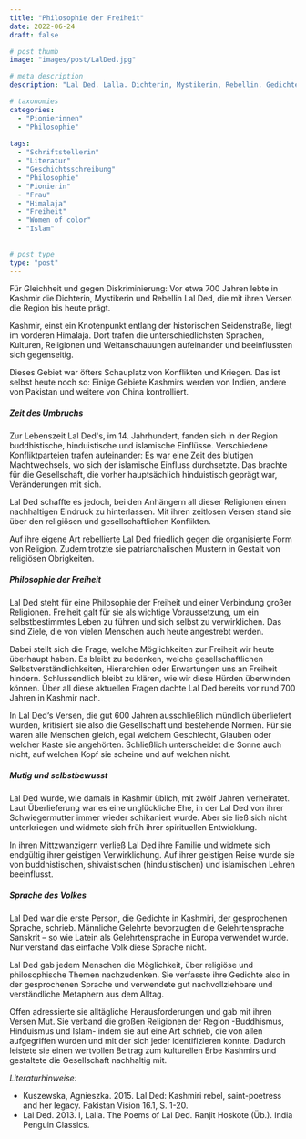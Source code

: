 ```yaml
---
title: "Philosophie der Freiheit"
date: 2022-06-24
draft: false

# post thumb
image: "images/post/LalDed.jpg"

# meta description
description: "Lal Ded. Lalla. Dichterin, Mystikerin, Rebellin. Gedichte. Kashmir. Himalaja. Körperliche und geistige Freiheit für alle. Philosophie der Freiheit. Sprache des Volkes."

# taxonomies
categories:
  - "Pionierinnen"
  - "Philosophie"
  
tags:
  - "Schriftstellerin"
  - "Literatur"
  - "Geschichtsschreibung"
  - "Philosophie"
  - "Pionierin"
  - "Frau"
  - "Himalaja"
  - "Freiheit"
  - "Women of color"
  - "Islam"
  
  
# post type
type: "post"
---
```



Für Gleichheit und gegen Diskriminierung: Vor etwa 700 Jahren lebte in Kashmir die Dichterin, Mystikerin und Rebellin Lal Ded, die mit ihren Versen die Region bis heute prägt.

Kashmir, einst ein Knotenpunkt entlang der historischen Seidenstraße, liegt im vorderen Himalaja. Dort trafen die unterschiedlichsten Sprachen, Kulturen, Religionen und Weltanschauungen aufeinander und beeinflussten sich gegenseitig. 

Dieses Gebiet war öfters Schauplatz von Konflikten und Kriegen. Das ist selbst heute noch so: Einige Gebiete Kashmirs werden von Indien, andere von Pakistan und weitere von China kontrolliert.

##### Zeit des Umbruchs

Zur Lebenszeit Lal Ded's, im 14. Jahrhundert, fanden sich in der Region buddhistische, hinduistische und islamische Einflüsse. Verschiedene Konfliktparteien trafen aufeinander: Es war eine Zeit des blutigen Machtwechsels, wo sich der islamische Einfluss durchsetzte. Das brachte für die Gesellschaft, die vorher hauptsächlich hinduistisch geprägt war, Veränderungen mit sich.

Lal Ded schaffte es jedoch, bei den Anhängern all dieser Religionen einen nachhaltigen Eindruck zu hinterlassen. Mit ihren zeitlosen Versen stand sie über den religiösen und gesellschaftlichen Konflikten. 

Auf ihre eigene Art rebellierte Lal Ded friedlich gegen die organisierte Form von Religion. Zudem trotzte sie patriarchalischen Mustern in Gestalt von religiösen Obrigkeiten.

##### Philosophie der Freiheit

Lal Ded steht für eine Philosophie der Freiheit und einer Verbindung großer Religionen. Freiheit galt für sie als wichtige Voraussetzung, um ein selbstbestimmtes Leben zu führen und sich selbst zu verwirklichen. Das sind Ziele, die von vielen Menschen auch heute angestrebt werden. 

Dabei stellt sich die Frage, welche Möglichkeiten zur Freiheit wir heute überhaupt haben. Es bleibt zu bedenken, welche gesellschaftlichen Selbstverständlichkeiten, Hierarchien oder Erwartungen uns an Freiheit hindern. Schlussendlich bleibt zu klären, wie wir diese Hürden überwinden können. Über all diese aktuellen Fragen dachte Lal Ded bereits vor rund 700 Jahren in Kashmir nach.

In Lal Ded‘s Versen, die gut 600 Jahren ausschließlich mündlich überliefert wurden, kritisiert sie also die Gesellschaft und bestehende Normen. Für sie waren alle Menschen gleich, egal welchem Geschlecht, Glauben oder welcher Kaste sie angehörten. Schließlich unterscheidet die Sonne auch nicht, auf welchen Kopf sie scheine und auf welchen nicht.

##### Mutig und selbstbewusst

Lal Ded wurde, wie damals in Kashmir üblich, mit zwölf Jahren verheiratet. Laut Überlieferung war es eine unglückliche Ehe, in der Lal Ded von ihrer Schwiegermutter immer wieder schikaniert wurde. Aber sie ließ sich nicht unterkriegen und widmete sich früh ihrer spirituellen Entwicklung. 

In ihren Mittzwanzigern verließ Lal Ded ihre Familie und widmete sich endgültig ihrer geistigen Verwirklichung. Auf ihrer geistigen Reise wurde sie von buddhistischen, shivaistischen (hinduistischen) und islamischen Lehren beeinflusst.

##### Sprache des Volkes

Lal Ded war die erste Person, die Gedichte in Kashmiri, der gesprochenen Sprache, schrieb. Männliche Gelehrte bevorzugten die Gelehrtensprache Sanskrit – so wie Latein als Gelehrtensprache in Europa verwendet wurde. Nur verstand das einfache Volk diese Sprache nicht. 

Lal Ded gab jedem Menschen die Möglichkeit, über religiöse und philosophische Themen nachzudenken. Sie verfasste ihre Gedichte also in der gesprochenen Sprache und verwendete gut nachvollziehbare und verständliche Metaphern aus dem Alltag. 

Offen adressierte sie alltägliche Herausforderungen und gab mit ihren Versen Mut. Sie verband die großen Religionen der Region -Buddhismus, Hinduismus und Islam- indem sie auf eine Art schrieb, die von allen aufgegriffen wurden und mit der sich jeder identifizieren konnte. Dadurch leistete sie einen wertvollen Beitrag zum kulturellen Erbe Kashmirs und gestaltete die Gesellschaft nachhaltig mit.


*Literaturhinweise:*
- Kuszewska, Agnieszka. 2015. Lal Ded: Kashmiri rebel, saint-poetress and her legacy. Pakistan Vision 16.1, S. 1-20.
- Lal Ded. 2013. I, Lalla. The Poems of Lal Ded. Ranjit Hoskote (Üb.). India Penguin Classics.
